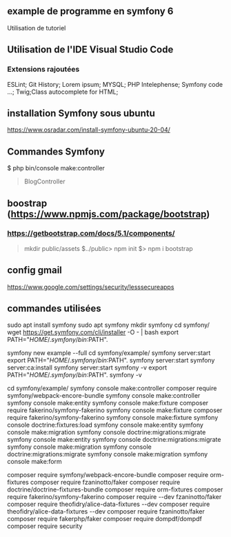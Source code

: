 ## example de programme en symfony 6
Utilisation de tutoriel

## Utilisation de l'IDE Visual Studio Code
### Extensions rajoutées
 ESLint; Git History; Lorem ipsum; MYSQL; PHP Intelephense; Symfony code ...; Twig;Class autocomplete for HTML;

## installation Symfony sous ubuntu
https://www.osradar.com/install-symfony-ubuntu-20-04/

 ## Commandes Symfony
 $ php bin/console make:controller
 > BlogController

## boostrap (https://www.npmjs.com/package/bootstrap)
### https://getbootstrap.com/docs/5.1/components/
> mkdir public/assets
$../public> npm init
$> npm i bootstrap

## config gmail
https://www.google.com/settings/security/lesssecureapps


## commandes utilisées
sudo apt install symfony
sudo apt symfony
mkdir symfony
cd symfony/
wget https://get.symfony.com/cli/installer -O - | bash
export PATH="$HOME/.symfony/bin:$PATH".

symfony new example --full
cd symfony/example/
symfony server:start
export PATH="$HOME/.symfony/bin:$PATH".
symfony server:start
symfony server:ca:install
symfony server:start
symfony -v
export PATH="$HOME/.symfony/bin:$PATH".
symfony -v

cd symfony/example/
symfony console make:controller
composer require symfony/webpack-encore-bundle
symfony console make:controller
symfony console make:entity
symfony console make:fixture
composer require fakerino/symfony-fakerino
symfony console make:fixture
composer require fakerino/symfony-fakerino
symfony console make:fixture
symfony console doctrine:fixtures:load
symfony console make:entity
symfony console make:migration
symfony console doctrine:migrations:migrate
symfony console make:entity
symfony console doctrine:migrations:migrate
symfony console make:migration
symfony console doctrine:migrations:migrate
symfony console make:migration
symfony console make:form

composer require symfony/webpack-encore-bundle
composer require orm-fixtures
composer require fzaninotto/faker
composer require doctrine/doctrine-fixtures-bundle
composer require orm-fixtures
composer require fakerino/symfony-fakerino
composer require --dev fzaninotto/faker
composer require theofidry/alice-data-fixtures --dev
composer require theofidry/alice-data-fixtures --dev
composer require fzaninotto/faker
composer require fakerphp/faker
composer require dompdf/dompdf
composer require security

 